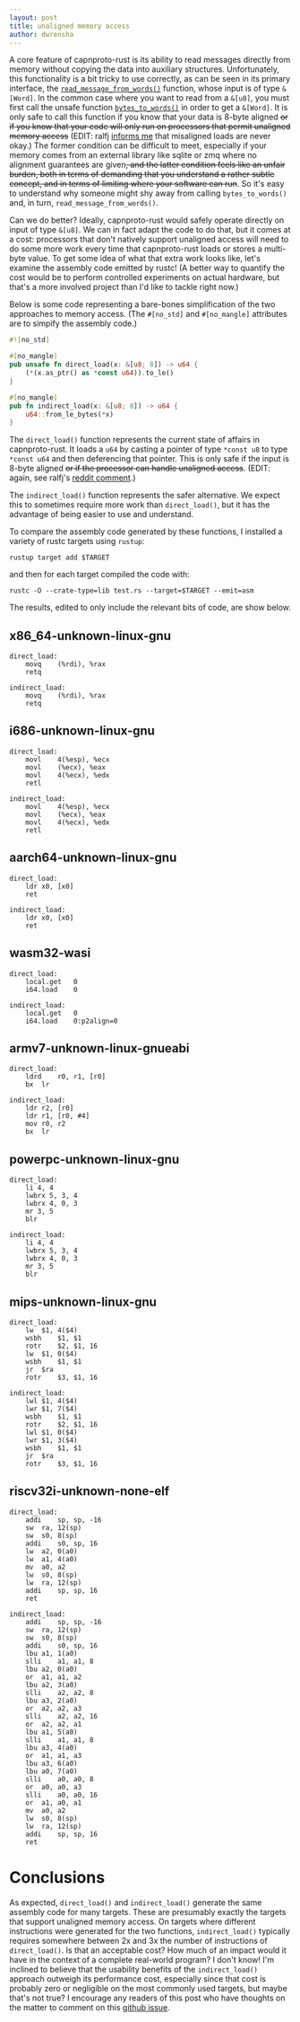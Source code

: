 ```yaml
---
layout: post
title: unaligned memory access
author: dwrensha
---
```


A core feature of capnproto-rust is its ability to
read messages directly from memory without copying the data into auxiliary structures.
Unfortunately, this functionality is a bit tricky to use correctly,
as can be seen in its primary interface, the
[`read_message_from_words()`](https://github.com/capnproto/capnproto-rust/blob/d1988731887b2bbb0ccb35c68b9292d98f317a48/capnp/src/serialize.rs#L76-L81)
function, whose input is of type `&[Word]`.
In the common case where you want to read from a `&[u8]`,
you must first call the unsafe function
[`bytes_to_words()`](https://github.com/capnproto/capnproto-rust/blob/d1988731887b2bbb0ccb35c68b9292d98f317a48/capnp/src/lib.rs#L82-L88)
in order to get a `&[Word]`.
It is only safe to call this function if you know that your data is
8-byte aligned <strike>or if you know that your code will only run on processors
that permit unaligned memory access</strike> (EDIT: ralfj [informs me](https://www.reddit.com/r/rust/comments/en9fmn/should_capnprotorust_force_users_to_worry_about/fedhjtk/) that misaligned loads are never okay.)
The former condition can be difficult to meet, especially if your memory comes from
an external library like sqlite or zmq where no alignment guarantees are given<strike>,
and the latter condition feels like an unfair burden, both in terms of demanding that
you understand a rather subtle concept, and in terms of limiting where your software can run</strike>.
So it's easy to  understand why someone might shy away from calling `bytes_to_words()`
and, in turn, `read_message_from_words()`.

Can we do better? Ideally, capnproto-rust would safely operate directly on input of type `&[u8]`.
We can in fact adapt the code to do that, but it comes at a cost: processors that don't natively
support unaligned access will need to do some more work every time that capnproto-rust
loads or stores a multi-byte value.
To get some idea of what that extra work looks like, let's examine
the assembly code emitted by rustc!
(A better way to quantify the cost would be to perform controlled experiments on actual hardware,
but that's a more involved project than I'd like to tackle right now.)

Below is some code representing a bare-bones simplification of the two approaches to memory access.
(The `#[no_std]` and `#[no_mangle]` attributes are to simpify the assembly code.)

```rust
#![no_std]

#[no_mangle]
pub unsafe fn direct_load(x: &[u8; 8]) -> u64 {
    (*(x.as_ptr() as *const u64)).to_le()
}

#[no_mangle]
pub fn indirect_load(x: &[u8; 8]) -> u64 {
    u64::from_le_bytes(*x)
}
```

The `direct_load()` function represents the current state of affairs in capnproto-rust.
It loads a `u64` by casting a pointer of type `*const u8` to type `*const u64` and then deferencing that pointer.
This is only safe if the input is 8-byte aligned <strike>or if the processor can handle unaligned access</strike>.
(EDIT: again, see ralfj's [reddit comment](https://www.reddit.com/r/rust/comments/en9fmn/should_capnprotorust_force_users_to_worry_about/fedhjtk/).)

The `indirect_load()` function represents the safer alternative. We expect this to
sometimes require more work than `direct_load()`, but it has the advantage of
being easier to use and understand.

To compare the assembly code generated by these functions, I installed
a variety of rustc targets using `rustup`:

```
rustup target add $TARGET
```

and then for each target compiled the code with:

```
rustc -O --crate-type=lib test.rs --target=$TARGET --emit=asm
```

The results, edited to only include the relevant bits of code, are show below.


x86_64-unknown-linux-gnu
------------------------

```
direct_load:
	movq	(%rdi), %rax
	retq

indirect_load:
	movq	(%rdi), %rax
	retq
```

i686-unknown-linux-gnu
----------------------

```
direct_load:
	movl	4(%esp), %ecx
	movl	(%ecx), %eax
	movl	4(%ecx), %edx
	retl

indirect_load:
	movl	4(%esp), %ecx
	movl	(%ecx), %eax
	movl	4(%ecx), %edx
	retl
```

aarch64-unknown-linux-gnu
------------------------


```
direct_load:
	ldr	x0, [x0]
	ret

indirect_load:
	ldr	x0, [x0]
	ret
```

wasm32-wasi
-----------

```
direct_load:
	local.get	0
	i64.load	0

indirect_load:
	local.get	0
	i64.load	0:p2align=0
```

armv7-unknown-linux-gnueabi
---------------------------

```
direct_load:
	ldrd	r0, r1, [r0]
	bx	lr

indirect_load:
	ldr	r2, [r0]
	ldr	r1, [r0, #4]
	mov	r0, r2
	bx	lr
```



powerpc-unknown-linux-gnu
-------------------------

```
direct_load:
	li 4, 4
	lwbrx 5, 3, 4
	lwbrx 4, 0, 3
	mr 3, 5
	blr

indirect_load:
	li 4, 4
	lwbrx 5, 3, 4
	lwbrx 4, 0, 3
	mr 3, 5
	blr
```

mips-unknown-linux-gnu
----------------------

```
direct_load:
	lw	$1, 4($4)
	wsbh	$1, $1
	rotr	$2, $1, 16
	lw	$1, 0($4)
	wsbh	$1, $1
	jr	$ra
	rotr	$3, $1, 16

indirect_load:
	lwl	$1, 4($4)
	lwr	$1, 7($4)
	wsbh	$1, $1
	rotr	$2, $1, 16
	lwl	$1, 0($4)
	lwr	$1, 3($4)
	wsbh	$1, $1
	jr	$ra
	rotr	$3, $1, 16
```

riscv32i-unknown-none-elf
-------------------------

```
direct_load:
	addi	sp, sp, -16
	sw	ra, 12(sp)
	sw	s0, 8(sp)
	addi	s0, sp, 16
	lw	a2, 0(a0)
	lw	a1, 4(a0)
	mv	a0, a2
	lw	s0, 8(sp)
	lw	ra, 12(sp)
	addi	sp, sp, 16
	ret

indirect_load:
	addi	sp, sp, -16
	sw	ra, 12(sp)
	sw	s0, 8(sp)
	addi	s0, sp, 16
	lbu	a1, 1(a0)
	slli	a1, a1, 8
	lbu	a2, 0(a0)
	or	a1, a1, a2
	lbu	a2, 3(a0)
	slli	a2, a2, 8
	lbu	a3, 2(a0)
	or	a2, a2, a3
	slli	a2, a2, 16
	or	a2, a2, a1
	lbu	a1, 5(a0)
	slli	a1, a1, 8
	lbu	a3, 4(a0)
	or	a1, a1, a3
	lbu	a3, 6(a0)
	lbu	a0, 7(a0)
	slli	a0, a0, 8
	or	a0, a0, a3
	slli	a0, a0, 16
	or	a1, a0, a1
	mv	a0, a2
	lw	s0, 8(sp)
	lw	ra, 12(sp)
	addi	sp, sp, 16
	ret
```


Conclusions
===========

As expected, `direct_load()` and `indirect_load()` generate the same
assembly code for many targets. These are presumably exactly the targets that support
unaligned memory access. On targets where different instructions were generated
for the two functions, `indirect_load()` typically requires somewhere between 2x and 3x the
number of instructions of `direct_load()`. Is that an acceptable cost? How much of an
impact would it have in the context of a complete real-world program? I don't know!
I'm inclined to believe that the usability benefits of the
`indirect_load()` approach outweigh its performance
cost, especially since that cost is probably zero or negligible on the most commonly used targets,
but maybe that's not true?
I encourage any readers of this post who have thoughts on the matter to comment
on this [github issue](https://github.com/capnproto/capnproto-rust/issues/101).
